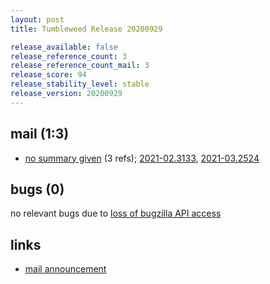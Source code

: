 ```yaml
---
layout: post
title: Tumbleweed Release 20200929

release_available: false
release_reference_count: 3
release_reference_count_mail: 3
release_score: 94
release_stability_level: stable
release_version: 20200929
---
```


## mail (1:3)

- [no summary given](https://github.com/boombatower/tumbleweed-review/issues/10) (3 refs); [2021-02.3133](https://github.com/boombatower/tumbleweed-review/issues/10), [2021-03.2524](https://github.com/boombatower/tumbleweed-review/issues/10)

## bugs (0)

<!--more-->

no relevant bugs due to [loss of bugzilla API access](https://bugzilla.opensuse.org/show_bug.cgi?id=1157722)



## links

- [mail announcement](https://github.com/boombatower/tumbleweed-review/issues/10)
